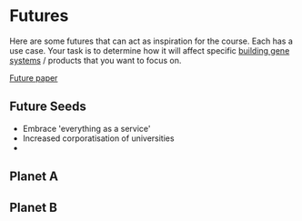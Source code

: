 # Futures

Here are some futures that can act as inspiration for the course. Each has a use case. Your task is to determine how it will affect specific [building gene systems] / products that you want to focus on.

[Future paper](https://www.sciencedirect.com/science/article/abs/pii/S0016328723001246?via%3Dihub)

## Future Seeds
* Embrace 'everything as a service'
* Increased corporatisation of universities
*


## Planet A


## Planet B

[building gene systems]: /Agile-Prototying/Genes